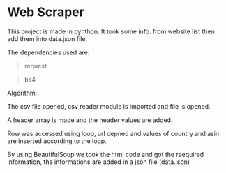 # Web Scraper

This project is made in pyhthon.
It took some info. from website list then add them into data.json file.

The dependencies used are:
>request

>bs4

Algorithm:

The csv file opened,
csv reader module is imported and file is opened.

A header array is made and the header values are added.

Row was accessed using loop, url oepned and values of country and asin are inserted according to the loop.

By using BeautifulSoup we took the html code and got the raequired information, the informations are added in a json file (data.json)
